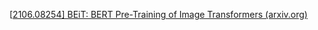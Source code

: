 [[2106.08254\] BEiT: BERT Pre-Training of Image Transformers (arxiv.org)](https://arxiv.org/abs/2106.08254)